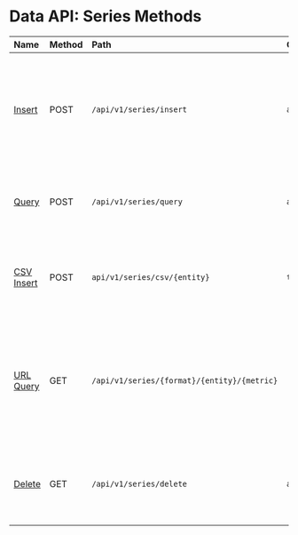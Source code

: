 # Data API: Series Methods

| **Name** | **Method** | **Path** | **Content-Type** | **Description** |
|:---|:---|:---|:---|:---|
| [Insert](insert.md) | POST | `/api/v1/series/insert` | `application/json` | Insert a timestamped array of numbers for a given series identified by metric, entity, and series tags. |
| [Query](query.md) | POST | `/api/v1/series/query` | `application/json` | Retrieve series with timestamped values for specified filters.|
| [CSV Insert](csv-insert.md) | POST | `api/v1/series/csv/{entity}` | `text/csv` | Insert series values for the specified entity and series tags in CSV format.|
| [URL Query](url-query.md) | GET | `/api/v1/series/{format}/{entity}/{metric}` |  | Retrieve series values for the specified entity, metric, and optional series tags in CSV and JSON format. |
| [Delete](delete.md) | GET | `/api/v1/series/delete` | `application/json` | Delete series for the specified entity, metric, and optional series tags. |
